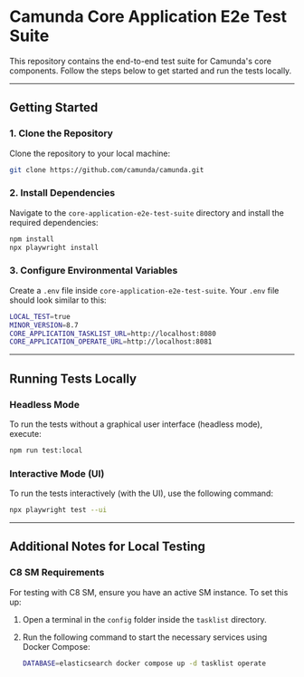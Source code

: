# Camunda Core Application E2e Test Suite

This repository contains the end-to-end test suite for Camunda's core components. Follow the steps below to get started and run the tests locally.

---

## Getting Started

### 1. Clone the Repository

Clone the repository to your local machine:

```bash
git clone https://github.com/camunda/camunda.git
```

### 2. Install Dependencies

Navigate to the `core-application-e2e-test-suite` directory and install the required dependencies:

```bash
npm install
npx playwright install
```

### 3. Configure Environmental Variables

Create a `.env` file inside `core-application-e2e-test-suite`. Your `.env` file should look similar to this:

```bash
LOCAL_TEST=true
MINOR_VERSION=8.7
CORE_APPLICATION_TASKLIST_URL=http://localhost:8080
CORE_APPLICATION_OPERATE_URL=http://localhost:8081
```

---

## Running Tests Locally

### Headless Mode

To run the tests without a graphical user interface (headless mode), execute:

```bash
npm run test:local
```

### Interactive Mode (UI)

To run the tests interactively (with the UI), use the following command:

```bash
npx playwright test --ui
```

---

## Additional Notes for Local Testing

### C8 SM Requirements

For testing with C8 SM, ensure you have an active SM instance. To set this up:

1. Open a terminal in the `config` folder inside the `tasklist` directory.
2. Run the following command to start the necessary services using Docker Compose:

   ```bash
   DATABASE=elasticsearch docker compose up -d tasklist operate
   ```

